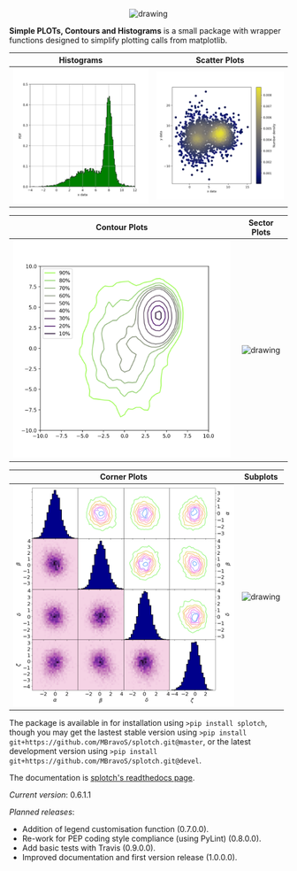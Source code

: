 <p align="center">
<img src="/example_images/SPLOTCH_logo.png" alt="drawing" width="500"/>
</p>

**Simple PLOTs, Contours and Histograms** is a small package with wrapper functions designed to simplify plotting calls from matplotlib.

 Histograms                 | Scatter Plots
:---:|:---:
| <img src="/example_images/example_hist.png" alt="drawing" width="400"/> |  <img src="/example_images/example_scatter.png" alt="drawing" width="400"/>

 Contour Plots              | Sector Plots             
:---:|:---:
| <img src="/example_images/example_contours.png" alt="drawing" width="400"/> | <img src="/example_images/example_sectorplot.png" alt="drawing" width="400"/>

| Corner Plots              | Subplots                
:---:|:---:
| <img src="/example_images/example_cornerplot.png" alt="drawing" width="400"/>  |  <img src="/example_images/example_subplots.png" alt="drawing" width="400"/>


The package is available in for installation using `>pip install splotch`, though you may get the lastest stable version using `>pip install git+https://github.com/MBravoS/splotch.git@master`, or the latest development version using `>pip install git+https://github.com/MBravoS/splotch.git@devel`.

The documentation is [splotch's readthedocs page](https://splotch.readthedocs.io/en/latest/). 

*Current version*: 0.6.1.1

*Planned releases*:
* Addition of legend customisation function (0.7.0.0).
* Re-work for PEP coding style compliance (using PyLint) (0.8.0.0).
* Add basic tests with Travis (0.9.0.0).
* Improved documentation and first version release (1.0.0.0).

